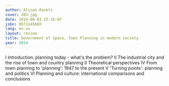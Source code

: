 ```yaml
---
author: Alison Ravetz
cover: 203.jpg
date: 2014-08-03 15:16:07
isbn: 057114568X
lang: en-us
layout: review
title: Government of Space, Town Planning in modern society
year: 2014
---
```


I Introduction: planning today - what's the problem?
II The industrial city and the rise of town and country planning
II Theoretical perspectives
IV From town planning to 'planning': 1947 to the present
V 'Turning points': planning and politics
VI Planning and culture: international comparisons and conclusions
